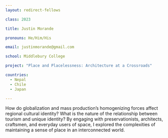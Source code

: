 ```yaml
---
layout: redirect-fellows

class: 2023

title: Justin Morande

pronouns: He/Him/His

email: justinmorande@gmail.com

school: Middlebury College

project: "Place and Placelessness: Architecture at a Crossroads"

countries:
  - Nepal
  - Chile
  - Japan

---
```


How do globalization and mass production’s homogenizing forces affect regional cultural identity? What is the nature of the relationship between tourism and unique identity? By engaging with preservationists, architects, craftsmen, and everyday users of space, I explored the complexities of maintaining a sense of place in an interconnected world.
